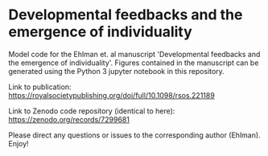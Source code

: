 # Developmental feedbacks and the emergence of individuality

Model code for the Ehlman et. al manuscript 'Developmental feedbacks and the emergence of individuality'. Figures contained in the manuscript can be generated using the Python 3 jupyter notebook in this repository.

Link to publication: https://royalsocietypublishing.org/doi/full/10.1098/rsos.221189

Link to Zenodo code repository (identical to here): https://zenodo.org/records/7299681

Please direct any questions or issues to the corresponding author (Ehlman). Enjoy!
